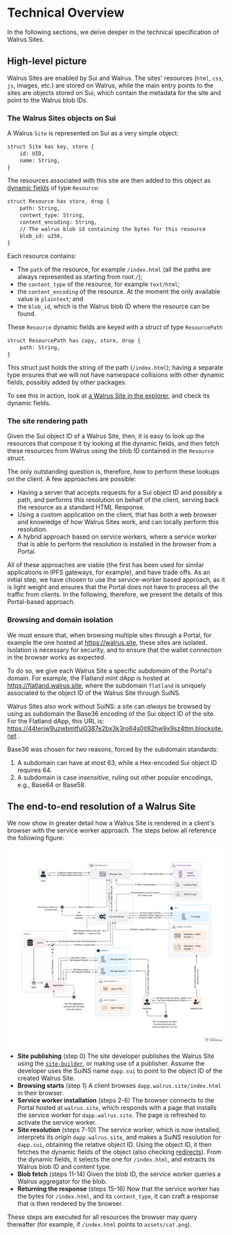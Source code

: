 # Technical Overview

In the following sections, we delve deeper in the technical specification of Walrus Sites.

## High-level picture

Walrus Sites are enabled by Sui and Walrus.  The sites' resources (`html`, `css`, `js`, images,
etc.) are stored on Walrus, while the main entry points to the sites are objects stored on Sui,
which contain the metadata for the site and point to the Walrus blob IDs.

### The Walrus Sites objects on Sui

A Walrus `Site` is represented on Sui as a very simple object:

``` move
struct Site has key, store {
    id: UID,
    name: String,
}
```

The resources associated with this site are then added to this object as [dynamic
fields](https://docs.sui.io/concepts/dynamic-fields/) of type `Resource`:

``` move
struct Resource has store, drop {
    path: String,
    content_type: String,
    content_encoding: String,
    // The walrus blob id containing the bytes for this resource
    blob_id: u256,
}
```

Each resource contains:

- The `path` of the resource, for example `/index.html` (all the paths are always represented as
  starting from root `/`);
- the `content_type` of the resource, for example `text/html`;
- the `content_encoding` of the resource. At the moment the only available value is `plaintext`; and
- the `blob_id`, which is the Walrus blob ID where the resource can be found.

These `Resource` dynamic fields are keyed with a struct of type `ResourcePath`

``` move
struct ResourcePath has copy, store, drop {
    path: String,
}
```

This struct just holds the string of the path (`/index.html`); having a separate type ensures that
we will not have namespace collisions with other dynamic fields, possibly added by other packages.

To see this in action, look at [a Walrus Site in the
explorer](https://suiscan.xyz/testnet/object/0x049b6d3f34789904efcc20254400b7dca5548ee35cd7b5b145a211f85b2532fa),
and check its dynamic fields.

### The site rendering path

Given the Sui object ID of a Walrus Site, then, it is easy to look up the resources that compose it
by looking at the dynamic fields, and then fetch these resources from Walrus using the blob ID
contained in the `Resource` struct.

The only outstanding question is, therefore, how to perform these lookups on the client. A few
approaches are possible:

- Having a server that accepts requests for a Sui object ID and possibly a path, and performs this
  resolution on behalf of the client, serving back the resource as a standard HTML Response.
- Using a custom application on the client, that has both a web browser and knowledge of how Walrus
  Sites work, and can locally perform this resolution.
- A hybrid approach based on service workers, where a service worker that is able to perform the
  resolution is installed in the browser from a Portal.

All of these approaches are viable (the first has been used for similar applications in IPFS
gateways, for example), and have trade offs. As an initial step, we have chosen to use the
service-worker based approach, as it is light weight and ensures that the Portal does not have to
process all the traffic from clients. In the following, therefore, we present the details of this
Portal-based approach.

### Browsing and domain isolation

We must ensure that, when browsing multiple sites through a Portal, for example the one hosted at
<https://walrus.site>, these sites are isolated. Isolation is necessary for security, and to ensure
that the wallet connection in the browser works as expected.

To do so, we give each Walrus Site a specific _subdomain_ of the Portal's domain. For example, the
Flatland mint dApp is hosted at <https://flatland.walrus.site>, where the subdomain `flatland` is
uniquely associated to the object ID of the Walrus Site through SuiNS.

Walrus Sites also work without SuiNS: a site can _always_ be browsed by using as subdomain the
Base36 encoding of the Sui object ID of the site. For the Flatland dApp, this URL is:
<https://44terjw9uzwbmtful0387e2bx3k3ro64s0it82hw9x9sz4ttm.blocksite.net> .

Base36 was chosen for two reasons, forced by the subdomain standards:

1. A subdomain can have at most 63, while a Hex-encoded Sui object ID requires 64.
1. A subdomain is case _insensitive_, ruling out other popular encodings, e.g., Base64 or Base58.

## The end-to-end resolution of a Walrus Site

We now show in greater detail how a Walrus Site is rendered in a client's browser with the service
worker approach. The steps below all reference the following figure:

![Walrus Site resolution](../assets/walrus-site-diagram.svg)

- **Site publishing** (step 0) The site developer publishes the Walrus Site using the
  [`site-builder`](./site-builder.md), or making use of a publisher. Assume the developer uses the
  SuiNS name `dapp.sui` to point to the object ID of the created Walrus Site.
- **Browsing starts** (step 1) A client browses `dapp.walrus.site/index.html` in their browser.
- **Service worker installation** (steps 2-6) The browser connects to the Portal hosted at
  `walrus.site`, which responds with a page that installs the service worker for
  `dapp.walrus.site`. The page is refreshed to activate the service worker.
- **Site resolution** (steps 7-10) The service worker, which is now installed, interprets its
  _origin_ `dapp.walrus.site`, and makes a SuiNS resolution for `dapp.sui`, obtaining the relative
  object ID. Using the object ID, it then fetches the dynamic fields of the object (also checking
  [redirects](./portal.md)). From the dynamic fields, it selects the one for `/index.html`, and
  extracts its Walrus blob ID and content type.
- **Blob fetch** (steps 11-14) Given the blob ID, the service worker queries a Walrus aggregator for
  the blob.
- **Returning the response** (steps 15-16) Now that the service worker has the bytes for
  `/index.html`, and its `content_type`, it can craft a response that is then rendered by the
  browser.

These steps are executed for all resources the browser may query thereafter (for example, if
`/index.html` points to `assets/cat.png`).
